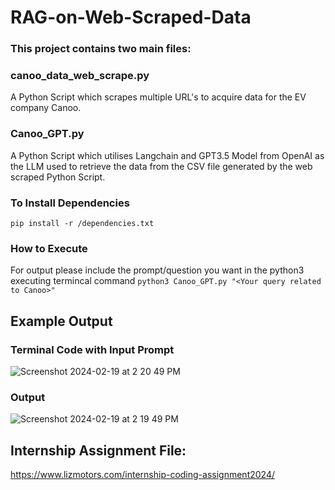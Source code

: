 # RAG-on-Web-Scraped-Data
### This project contains two main files:

### canoo_data_web_scrape.py
A Python Script which scrapes multiple URL's to acquire data for the EV company Canoo.

### Canoo_GPT.py
A Python Script which utilises Langchain and GPT3.5 Model from OpenAI as the LLM used to retrieve the data from the CSV file generated by the web scraped Python Script.

### To Install Dependencies
``` pip install -r /dependencies.txt ```

### How to Execute
For output please include the prompt/question you want in the python3 executing termincal command
``` python3 Canoo_GPT.py "<Your query related to Canoo>" ```

## Example Output
### Terminal Code with Input Prompt
![Screenshot 2024-02-19 at 2 20 49 PM](https://github.com/rohansrinivasan/RAG-on-Web-Scraped-Data/assets/102278418/5301154d-98e6-4c6c-9400-1a63bc0cace7)
### Output 
![Screenshot 2024-02-19 at 2 19 49 PM](https://github.com/rohansrinivasan/RAG-on-Web-Scraped-Data/assets/102278418/84aae1eb-4e80-44bf-8181-79ac03446c56)


## Internship Assignment File:
https://www.lizmotors.com/internship-coding-assignment2024/
